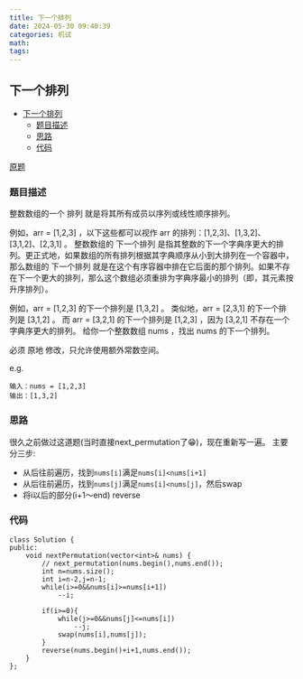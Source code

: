 ```yaml
---
title: 下一个排列
date: 2024-05-30 09:40:39
categories: 机试
math:
tags:
---
```

## 下一个排列

<!-- TOC -->

- [下一个排列](#下一个排列)
    - [题目描述](#题目描述)
    - [思路](#思路)
    - [代码](#代码)

<!-- /TOC -->
[原题](https://leetcode.cn/problems/next-permutation/description)
### 题目描述
整数数组的一个 排列  就是将其所有成员以序列或线性顺序排列。

例如，arr = [1,2,3] ，以下这些都可以视作 arr 的排列：[1,2,3]、[1,3,2]、[3,1,2]、[2,3,1] 。
整数数组的 下一个排列 是指其整数的下一个字典序更大的排列。更正式地，如果数组的所有排列根据其字典顺序从小到大排列在一个容器中，那么数组的 下一个排列 就是在这个有序容器中排在它后面的那个排列。如果不存在下一个更大的排列，那么这个数组必须重排为字典序最小的排列（即，其元素按升序排列）。

例如，arr = [1,2,3] 的下一个排列是 [1,3,2] 。
类似地，arr = [2,3,1] 的下一个排列是 [3,1,2] 。
而 arr = [3,2,1] 的下一个排列是 [1,2,3] ，因为 [3,2,1] 不存在一个字典序更大的排列。
给你一个整数数组 nums ，找出 nums 的下一个排列。

必须 原地 修改，只允许使用额外常数空间。

e.g.
```
输入：nums = [1,2,3]
输出：[1,3,2]
```
### 思路
很久之前做过这道题(当时直接next_permutation了:grin:)，现在重新写一遍。
主要分三步:

- 从后往前遍历，找到`nums[i]`满足`nums[i]<nums[i+1]`
- 从后往前遍历，找到`nums[j]`满足`nums[i]<nums[j]`，然后swap
- 将i以后的部分(i+1～end) reverse
### 代码
```
class Solution {
public:
    void nextPermutation(vector<int>& nums) {
        // next_permutation(nums.begin(),nums.end());
        int n=nums.size();
        int i=n-2,j=n-1;
        while(i>=0&&nums[i]>=nums[i+1])
            --i;

        if(i>=0){
            while(j>=0&&nums[j]<=nums[i])
                --j;
            swap(nums[i],nums[j]);
        }
        reverse(nums.begin()+i+1,nums.end());
    }
};
```